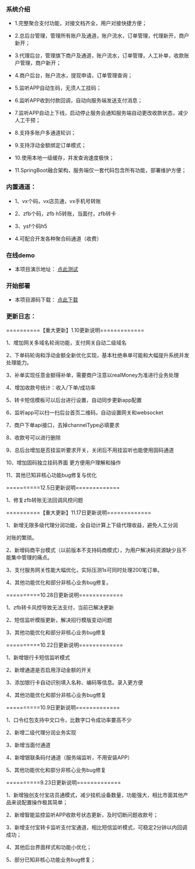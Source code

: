 ### 系统介绍  

- 1.完整聚合支付功能，对接文档齐全，用户对接快捷方便； 

- 2.总后台管理，管理所有账户及通道，账户流水，订单管理，代理新开，商户新开； 

- 3.代理后台，管理旗下商户及通道，账户流水，订单管理，人工补单，收款账户管理，商户新开；

- 4.商户后台，账户流水，提现申请，订单管理查询；
 
- 5.监听APP自动生码，无须人工挂码；

- 6.监听APP收到付款回调，自动向服务端发送支付消息；

- 7.监听APP自动上下线，启动停止服务会通知服务端自动更改收款状态，减少人工干预；

- 8.支持多账户多通道轮训；

- 9.支持浮动金额绑定订单模式；

- 10.使用本地一级缓存，并发查询速度极快；

- 11.SpringBoot融合架构，服务端仅一套代码包含所有功能，部署维护方便；


 
### 内置通道：

- 1、vx个码，vx店员通，vx手机号转账

- 2、zfb个码，zfb h5转账，当面付，zfb转卡

- 3、ysf个码h5

- 4.可配合开发各种聚合码通道（收费）

### 在线demo
- 本项目演示地址： [点此测试](http://dispay.goodqp.com/)

### 开始部署
- 本项目源码下载： [点此下载](http://dispay.goodqp.com/)

### 更新日志：
==========【重大更新】1.10更新说明=============

1、增加网关多域名轮询功能，支付网关自动二级域名

2、下单码轮询和浮动金额全新优化实现，基本杜绝串单可能和大幅提升系统并发处理能力。

3、补单实现任意金额得补单，需要商户注意以realMoney为准进行业务处理

4、增加收款号统计：收入/下单/成功率

5、转卡短信模板可以后台进行设置，自动同步更新app配置

6、监听app可以扫一扫后台首页二维码，自动设置网关和websocket

7、商户下单api接口，去掉channelType必填要求

8、收款号可以进行删除

9、总后台增加是否挂监听要求开关，关闭后不用挂监听也能使用固码通道

10、增加固码独立挂码界面 更方便用户理解和操作

11、其他已知非核心功能bug修复与优化



==========12.5日更新说明=============

1、修复zfb转账无法回调风控问题



==========【重大更新】11.17日更新说明=============

1、新增无限多级代理分润功能，全自动计算上下级代理收益，避免人工分润

对账的繁琐。

2、新增码商平台模式（以前版本不支持码商模式），为用户解决码资源缺少且不能集中管理的痛点。

3、支付服务网关性能大幅优化，实际压测1s可同时处理200笔订单。

4、其他功能优化和部分非核心业务bug修复。



==========10.28日更新说明=============

1、zfb转卡风控导致无法支付，当前已解决更新

2、短信监听模版更新，解决招行模版变动问题

3、其他功能优化和部分非核心业务bug修复

==========10.22日更新说明=============

1、新增银行卡短信监听模式

2、新增通道是否启用浮动金额的开关

3、添加银行卡自动识别填入名称、编码等信息。录入更方便

4、其他功能优化和部分非核心业务bug修复



==========10.9日更新说明=============

1、口令红包支持中文口令，比数字口令成功率要高不少

2、新增二级代理分润业务实现

3、新增当面付通道

4、新增银联条码付通道（服务端监听，不用安装APP）

5、其他功能优化和部分非核心业务bug修复

==========9.23日更新说明=============

1、新增独创支付宝店员通模式，减少挂机设备数量，功能强大，相比市面其他产品来说配置操作极其简单；

2、新增智能监控监听APP收款号状态更新，及时切断问题收款号；

3、新增支付宝转卡监听支付宝通道，相比短信监听模式，可稳定2分钟以内回调成功；

4、其他后台界面样式和功能小优化；

5、部分已知非核心功能业务bug修复；
